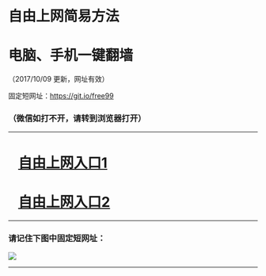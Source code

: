﻿# 自由上网简易方法

# 电脑、手机一键翻墙

（2017/10/09 更新，网址有效）

固定短网址：https://git.io/free99

### （微信如打不开，请转到浏览器打开）


***





# &nbsp;&nbsp; <a href="http://ft2504021978.fwq-tz-1001.info/fwqtz01.html?t=10090015490 " target="_blank">自由上网入口1</a>
# &nbsp;&nbsp; <a href="http://ft1080111446.fwq-tz-1002.info/fwqtz02.html?t=10090012684 " target="_blank">自由上网入口2</a>
***

### 请记住下图中固定短网址：

<img src="https://s3-us-west-2.amazonaws.com/fwq-1001/yjfq-20170905okok.png" /> 


***

